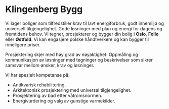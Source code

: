 # Klingenberg Bygg

Vi lager boliger som tilfredstiller krav til lavt energiforbruk, godt innemiljø og universell tilgjengelighet. Gode løsninger med plan og energi for dagens og fremtidens behov. Vi tegner, prosjekterer og bygger din bolig i **Oslo**, **Follo** eller **Østfold**. Vi kan engasjere polske håndtverkere og kan bygger til rimeligere priser.

Prosjektering skjer med høy grad av nøyaktighet. Oppmåling og kommunikasjon av løsninger med tegninger og beskrivelser som sikrer samsvar mellom ønsker, krav og løsninger.

Vi har spesielt kompetanse på:
* Antikvarisk rehabilitering.
* Arkitektonisk prosjektering med universal tilgjengelighet.
* Prosjektering av bad etter våtromsnormen.
* Energivurdering og valg av gunstige varmekilder.

